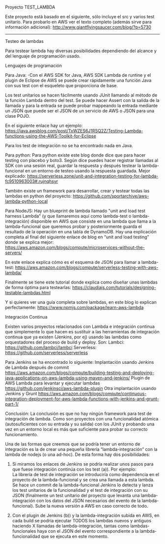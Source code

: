 Proyecto TEST_LAMBDA

Este proyecto está basado en el siguiente, sólo incluye el src y varios test unitario. Para probarlo en AWS ver el texto completo (además sirve para información adicional):
http://www.giantflyingsaucer.com/blog/?p=5730

--------------------------

Testeo de lambdas

Para testear lambda hay diversas posibilidades dependiendo del alcance y del lenguaje de programación usado.

Lenguajes de programación

Para Java:
-Con el AWS SDK for Java, AWS SDK Lambda de runtine y el plugin de Eclipse de AWS se puede crear rápidamente una función Java con sus test con el esqueleto que proporciona de base.

Los test unitarios se hacen fácilmente usando JUnit llamando al método de la función Lambda dentro del test. Se puede hacer Assert con la salida de la llamada y para la entrada se puede probar mappeando la entrada mediante un JSON que puede ser el JSON de un servicio de AWS o JSON para  una clase POJO.

En el siguiente enlace hay un ejemplo: 
https://java.awsblog.com/post/TxWZES6J1RSQ2Z/Testing-Lambda-functions-using-the-AWS-Toolkit-for-Eclipse

Para los test de integración no se ha encontrado nada en Java. 

Para python:
Para python existe este blog donde dice que para hacer testing con placebo y boto3.
Según dice puedes hacer registrar llamadas al SDK con una sesión real, guardar la respuesta y después testear la lambda-funcional en un entorno de testeo usando la respuesta guardada. Mejor explicado:
https://serverless.zone/unit-and-integration-testing-for-lambda-fc9510963003#.rujnqhsyr

También existe un framework para desarrollar, crear y testear todas las lambdas en python del proyecto:
https://github.com/sportarchive/aws-lambda-python-local

Para NodeJS:
Hay un blueprint de lambda llamado "unit and load test harness Lambda" (y que llamaremos aquí como lambda-test o lambda-integración) disponible en AWS que consiste en una lambda que llama a la lambda-funcional que queremos probar y posteriormente guarda el resultado de la operación en una tabla de DynamoDB.
Hay una explicación completa al final del siguiente enlace de blog en “unit and load testing” donde se explica mejor: https://aws.amazon.com/blogs/compute/microservices-without-the-servers/

En este enlace explica cómo es el esquema de JSON para llamar a lambda-test:
https://aws.amazon.com/blogs/compute/serverless-testing-with-aws-lambda/

Finalmente se tiene este tutorial donde explica como diseñar unas lambdas de forma óptima para testearlas:
https://claudiajs.com/tutorials/designing-testable-lambdas.html

Y si quieres ver una guía completa sobre lambdas, en este blog lo explican perfectamente:
https://www.npmjs.com/package/learn-aws-lambda

Integración Continua

Existen varios proyectos relacionados con Lambda e integración continua que simplemente lo que hacen es sustituir a las herramientas de integración continua que ya existen (Jenkins, por ej) usando las lambdas como orquestadores del proceso de build y deploy. Son:
Lambci: https://github.com/lambci/lambci
Serverless: https://github.com/serverless/serverless

Para Jenkins se ha encontrado lo siguiente:
Implantación usando Jenkins de Lambda después de commit https://aws.amazon.com/blogs/compute/building-testing-and-deploying-java-applications-on-aws-lambda-using-maven-and-jenkins/
Plugin de AWS Lambda para levantar y ejecutar lambdas https://github.com/jenkinsci/aws-lambda-plugin
Otra implantación usando Jenkins y Grunt https://aws.amazon.com/blogs/compute/continuous-integration-deployment-for-aws-lambda-functions-with-jenkins-and-grunt-part-1/


Conclusión:
La conclusión es que no hay ningún framework para test de integración de lambda. Como son proyectos con una funcionalidad atómica (autosuficientes con su entrada y su salida) con los JUnit y probando una vez en un entorno local es más que suficiente para probar su correcto funcionamiento.

Una de las formas que creemos que se podría tener un entorno de integración es la de crear una pequeña librería “lambda-integración” con la lambda de nodejs (o una ad-hoc). De esta forma hay dos posibilidades:

1. Si miramos los enlaces de Jenkins se podría realizar unos pasos para que fuese integración continúa con los test (a)). Por ejemplo:  
La librería de test de integración se introduciría como dependencia en el proyecto de la lambda-funcional y se crea una llamada a esta lambda.
Se hace un commit de la lambda-funcional
Jenkins lo detecta y lanza los test unitarios de la funcionalidad y el test de integración con su JSON (finalmente un test unitario del proyecto que levanta una lambda-integración con los datos del JSON necesarios del evento de la lambda-funcional).
Sube la nueva versión a AWS en caso correcto de todo.

2. Con el plugin de Jenkins (b)) y la lambda-integración subida en AWS, en cada build se podría ejecutar TODOS los lambdas nuevos y antiguos haciendo X llamadas de lambda-integración, tantas como lambdas-funcionales haya con el JSON del evento correspondiente a la lambda-funcionalidad que se ejecuta en este momento.
